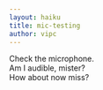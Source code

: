 ```yaml
---
layout: haiku
title: mic-testing
author: vipc
---
```


Check the microphone.<br>
Am I audible, mister?<br>
How about now miss?<br>
